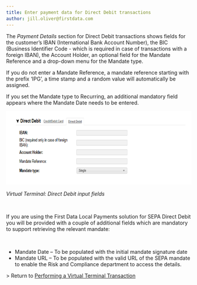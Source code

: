 ```yaml
---
title: Enter payment data for Direct Debit transactions
author: jill.oliver@firstdata.com
---
```


<span>The <em>Payment Details</em> section for Direct Debit transactions shows fields for the customer’s IBAN (International Bank Account Number), the BIC (Business Identifier Code - which is required in case of transactions with a foreign IBAN), the Account Holder, an optional field for the Mandate Reference and a drop-down menu for the Mandate type.</span>

<span>If you do not enter a Mandate Reference, a mandate reference starting with the prefix ‘IPG’, a time stamp and a random value will automatically be assigned.</span>

<span>If you set the Mandate type to Recurring, an additional mandatory field appears where the Mandate Date needs to be entered.</span>

<img alt="Direct Debit Information" data-align="center" data-entity-type="file" data-entity-uuid="40463448-234f-4803-b30f-9518b031ec85" height="200" src="Direct%20Debit%20screenshot.png" width="703" /> 

_<span>Virtual Terminal: Direct Debit input fields</span>_

&nbsp;

<span>If you are using the First Data Local Payments solution for SEPA Direct Debit you will be provided with a couple of additional fields which are mandatory to support retrieving the relevant mandate:</span>

<span>&nbsp;</span>

  * <span><span><span>Mandate Date – To be populated with the initial mandate signature date</span></span></span>
  * <span><span><span><span><span><span>Mandate URL – To be populated with the valid URL of the SEPA mandate to enable the Risk and Compliance department to access the details.</span></span></span></span></span></span>

<span><span><span><span><span><span>> Return to <a href="http://test-ndpfdc.pantheonsite.io/org/gateway/node/139">Performing a Virtual Terminal Transaction</a></span></span></span></span></span></span>

<span>&nbsp;</span>

&nbsp;
